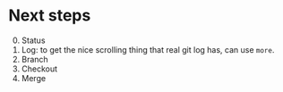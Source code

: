# Next steps
0. Status
1. Log: to get the nice scrolling thing that real git log has, can use `more`.
2. Branch
3. Checkout
4. Merge

